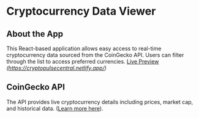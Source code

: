 # Cryptocurrency Data Viewer

## About the App

This React-based application allows easy access to real-time cryptocurrency data sourced from the CoinGecko API. Users can filter through the list to access preferred currencies.
[Live Preview](#) *(https://cryptopulsecentral.netlify.app/)*

## CoinGecko API

The API provides live cryptocurrency details including prices, market cap, and historical data. ([Learn more here](https://www.coingecko.com/api/documentation)).

